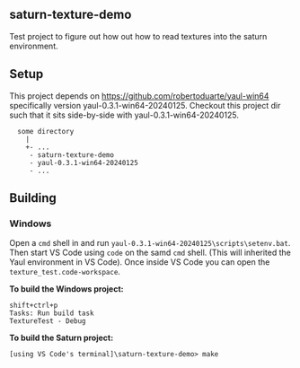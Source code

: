 ## saturn-texture-demo
Test project to figure out how out how to read textures into the saturn environment.

## Setup
This project depends on https://github.com/robertoduarte/yaul-win64 specifically version yaul-0.3.1-win64-20240125. Checkout this project dir such that it sits side-by-side with yaul-0.3.1-win64-20240125.

```
  some directory
    |
    +- ...
     - saturn-texture-demo
     - yaul-0.3.1-win64-20240125
     - ...
```

## Building

### Windows
Open a `cmd` shell in and run `yaul-0.3.1-win64-20240125\scripts\setenv.bat`. Then start VS Code using `code` on the samd `cmd` shell. (This will inherited the Yaul environment in VS Code). Once inside VS Code you can open the `texture_test.code-workspace`.

**To build the Windows project:**
```
shift+ctrl+p 
Tasks: Run build task
TextureTest - Debug
```

**To build the Saturn project:**
```
[using VS Code's terminal]\saturn-texture-demo> make
```
